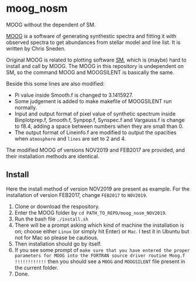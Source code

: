 # moog_nosm
MOOG without the dependent of SM.

[MOOG](http://www.as.utexas.edu/~chris/moog.html) is a software of generating synthestic spectra and fitting it with observed spectra to get abundances from stellar model and line list. It is written by Chris Sneden.

Original MOOG is related to plotting software [SM](http://www.astro.princeton.edu/~rhl/sm/), which is (maybe) hard to install and call by MOOG. The MOOG in this repository is undependent on SM, so the command MOOG and MOOGSILENT is basically the same.

Beside this some lines are also modified:

- Pi value inside Smooth.f is changed to 3.1415927.
- Some judgement is added to make makefile of MOOGSILENT run normally.
- Input and output format of pixel value of synthetic spectrum inside Binplotprep.f, Smooth.f, Synpop.f, Synspec.f and Vargauss.f is change to f8.4, adding a space between numbers when they are small than 0.
- The output format of Lineinfo.f are modified to output the opacities when `atmosphere` and `lines` are set to 2 and 4.

The modified MOOG of versions NOV2019 and FEB2017 are provided, and their installation methods are identical.

## Install

Here the install method of version NOV2019 are present as example. For the installation of version FEB2017, change `FEB2017` to `NOV2019`.

1. Clone or download the respository.
2. Enter the MOOG folder by `cd PATH_TO_REPO/moog_nosm_NOV2019`.
3. Run the bash file `./install.sh`
4. There will be a prompt asking which kind of machine the installation is on; choose either `Linux` (or simply hit Enter) or `Mac`. I test it in Ubuntu but not for Mac so please be cautious.
5. Then installation should go by itself.
6. If you see some prompt of `make sure that you have entered the proper parameters for MOOG into the FORTRAN source driver routine Moog.f !!!!!!!!!!!!` then you should see a `MOOG` and `MOOGSILENT` file present in the current folder.
7. Done.
